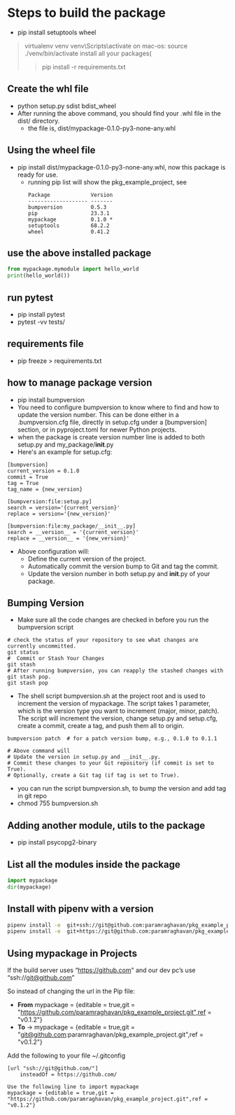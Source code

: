 # Steps to build the package
- pip install setuptools wheel
> virtualenv venv
> venv\Scripts\activate
> on mac-os: source ./venv/bin/activate
> install all your packages(
>> pip install -r requirements.txt 
## Create the whl file
- python setup.py sdist bdist_wheel
- After running the above command, you should find your .whl file in the dist/ directory.
  - the file is, dist/mypackage-0.1.0-py3-none-any.whl
## Using the wheel file
- pip install dist/mypackage-0.1.0-py3-none-any.whl, now this package is ready for use.
  - running pip list will show the pkg_example_project, see
    ```
    Package             Version
    ------------------- -------
    bumpversion         0.5.3
    pip                 23.3.1
    mypackage           0.1.0 *
    setuptools          68.2.2
    wheel               0.41.2
    ```
## use the above installed package
```python
from mypackage.mymodule import hello_world
print(hello_world())
```
## run pytest
- pip install pytest
- pytest -vv tests/

## requirements file
- pip freeze > requirements.txt

## how to manage package version
- pip install bumpversion
- You need to configure bumpversion to know where to find and how to update the version number.
This can be done either in a .bumpversion.cfg file, directly in setup.cfg under a [bumpversion] section, 
or in pyproject.toml for newer Python projects.
- when the package is create version number line is added to both setup.py and my_package/__init__.py
- Here's an example for setup.cfg:
```asciidoc
[bumpversion]
current_version = 0.1.0
commit = True
tag = True
tag_name = {new_version}

[bumpversion:file:setup.py]
search = version='{current_version}'
replace = version='{new_version}'

[bumpversion:file:my_package/__init__.py]
search = __version__ = '{current_version}'
replace = __version__ = '{new_version}'

```
- Above configuration will:
  - Define the current version of the project.
  - Automatically commit the version bump to Git and tag the commit.
  - Update the version number in both setup.py and __init__.py of your package.
## Bumping Version 
- Make sure all the code changes are checked in before you run the bumpversion script
```shell
# check the status of your repository to see what changes are currently uncommitted.
git status
#  Commit or Stash Your Changes
git stash
# After running bumpversion, you can reapply the stashed changes with git stash pop.
git stash pop
```
- The shell script bumpversion.sh at the project root and is used to increment the version of mypackage.
The script takes 1 parameter, which is the version type you want to increment (major, minor, patch).
The script will increment the version, change setup.py and setup.cfg, create a commit, create a tag, 
and push them all to origin.

```shell
bumpversion patch  # for a patch version bump, e.g., 0.1.0 to 0.1.1

# Above command will
# Update the version in setup.py and __init__.py.
# Commit these changes to your Git repository (if commit is set to True).
# Optionally, create a Git tag (if tag is set to True).
```
- you can run the script bumpversion.sh, to bump the version and add tag in git repo
- chmod 755 bumpversion.sh

## Adding another module, utils to the package
- pip install psycopg2-binary


## List all the modules inside the package
```python
import mypackage
dir(mypackage)
```

## Install with pipenv with a version
```bash
pipenv install -e  git+ssh://git@github.com:paramraghavan/pkg_example_project.git@v0.1.2#egg=mypackage
pipenv install -e  git+https://git@github.com:paramraghavan/pkg_example_project.git@v0.1.1#egg=mypackage
```

## Using mypackage in Projects
If the build server uses “https://github.com" and our dev pc’s  use “ssh://git@github.com”

So instead of changing the url in the Pip file:
- **From** mypackage = {editable = true,git = "https://github.com/paramraghavan/pkg_example_project.git",ref = "v0.1.2"}
- **To** → mypackage = {editable = true,git = "git@github.com:paramraghavan/pkg_example_project.git",ref = "v0.1.2"}

Add the following to your file ~/.gitconfig
```
[url "ssh://git@github.com/"]
    insteadOf = https://github.com/

Use the following line to import mypackage
mypackage = {editable = true,git = "https://github.com/paramraghavan/pkg_example_project.git",ref = "v0.1.2"}    
```